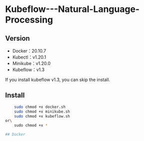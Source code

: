 # Kubeflow---Natural-Language-Processing
## Version
* Docker：20.10.7
* Kubectl：v1.20.1
* Minikube：v1.20.0
* Kubeflow：v1.3

If you install kubeflow v1.3, you can skip the install.

## Install

```bash
    sudo chmod +x docker.sh
    sudo chmod +x minikube.sh
    sudo chmod +x kubeflow.sh
or\
    sudo chmod +x *

## Docker
